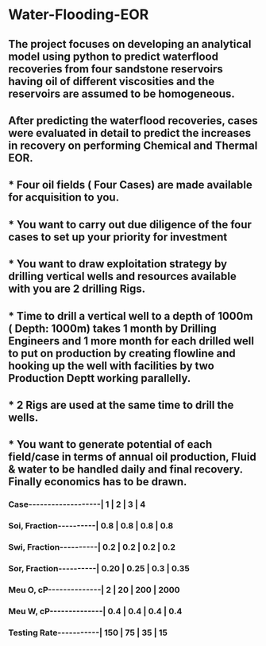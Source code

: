 # Water-Flooding-EOR

## The project focuses on developing an analytical model using python to predict waterflood recoveries from four sandstone reservoirs having oil of different viscosities and the reservoirs are assumed to be homogeneous. 
## After predicting the waterflood recoveries, cases were evaluated in detail to predict the increases in recovery on performing Chemical and Thermal EOR.

## * Four oil fields ( Four Cases) are made available for acquisition to you.
## * You want to carry out due diligence of the four cases to set up your priority for investment
## * You want to draw exploitation strategy by drilling vertical wells and resources available with you are 2 drilling Rigs.
## * Time to drill a vertical well to a depth of 1000m ( Depth: 1000m) takes 1 month by Drilling Engineers and 1 more month for each drilled well to put on production by creating flowline and hooking up the well with facilities by two Production Deptt working parallelly.
## * 2 Rigs are used at the same time to drill the wells.
## * You want to generate potential of each field/case in terms of annual oil production, Fluid & water to be handled daily and final recovery. Finally economics has to be drawn.
### Case-------------------| 1     |  2   |   3   |   4
### Soi, Fraction----------| 0.8   | 0.8  |  0.8  |  0.8
### Swi, Fraction----------| 0.2   | 0.2  |  0.2  |  0.2
### Sor, Fraction----------| 0.20  | 0.25 |  0.3  |  0.35
### Meu O, cP--------------| 2     | 20   |  200  |  2000
### Meu W, cP--------------| 0.4   | 0.4  |  0.4  |  0.4
### Testing Rate-----------| 150   | 75   |  35   |  15
